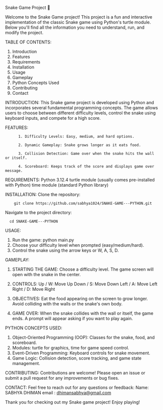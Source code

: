 Snake Game Project 🐍



Welcome to the Snake Game project! This project is a fun and interactive implementation of the classic Snake game using Python's turtle module. Below you'll find all the information you need to understand, run, and modify the project.





TABLE OF CONTENTS:

  1. Introduction
  2. Features
  3. Requirements
  4. Installation
  5. Usage
  6. Gameplay
  7. Python Concepts Used
  8. Contributing
  9. Contact


INTRODUCTION:
  This Snake game project is developed using Python and incorporates several fundamental programming concepts. The game allows users to choose between different difficulty levels, control the snake using keyboard inputs, and compete for a high score.


FEATURES:

		  1. Difficulty Levels: Easy, medium, and hard options.
	
		  2. Dynamic Gameplay: Snake grows longer as it eats food.
	
		  3. Collision Detection: Game over when the snake hits the wall or itself.
	
		  4. Scoreboard: Keeps track of the score and displays game over message.
		

REQUIREMENTS:
		  Python 3.12.4
		  turtle module (usually comes pre-installed with Python)
		  time module (standard Python library)

  
INSTALLATION:
  Clone the repository:
  
        git clone https://github.com/sabhya1024/SNAKE-GAME---PYTHON.git

		
  Navigate to the project directory:
  
      cd SNAKE-GAME---PYTHON

        
USAGE:
  1. Run the game:
        python main.py
  2. Choose your difficulty level when prompted (easy/medium/hard).
  3. Control the snake using the arrow keys or W, A, S, D.



GAMEPLAY:


  1. STARTING THE GAME:
        Choose a difficulty level.
        The game screen will open with the snake in the center.
      
  2. CONTROLS:
        Up / W: Move Up
        Down / S: Move Down
        Left / A: Move Left
        Right / D: Move Right
      
  
  3. OBJECTIVES:
        Eat the food appearing on the screen to grow longer.
        Avoid colliding with the walls or the snake's own body.
     
  
  4. GAME OVER:
        When the snake collides with the wall or itself, the game ends.
        A prompt will appear asking if you want to play again.


PYTHON CONCEPTS USED:
  1. Object-Oriented Programming (OOP): Classes for the snake, food, and scoreboard.
  2. Modules: turtle for graphics, time for game speed control.
  3. Event-Driven Programming: Keyboard controls for snake movement.
  4. Game Logic: Collision detection, score tracking, and game state management.


CONTRIBUTING:
  Contributions are welcome! Please open an issue or submit a pull request for any improvements or bug fixes.


CONTACT:
  Feel free to reach out for any questions or feedback:
  Name: SABHYA DHIMAN
  email : dhimansabhya@gmail.com



  
Thank you for checking out my Snake game project! Enjoy playing!
